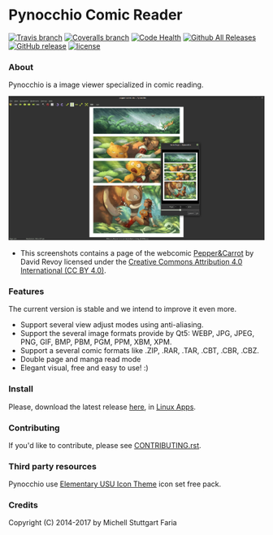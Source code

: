 Pynocchio Comic Reader
==================
[![Travis branch](https://img.shields.io/travis/pynocchio/pynocchio/develop.svg?style=flat-square)](https://travis-ci.org/pynocchio/pynocchio)
[![Coveralls branch](https://img.shields.io/coveralls/pynocchio/pynocchio/develop.svg?style=flat-square)](https://coveralls.io/github/pynocchio/pynocchio?branch=develop)
[![Code Health](https://landscape.io/github/pynocchio/pynocchio/develop/landscape.svg?style=flat-square)](https://landscape.io/github/pynocchio/pynocchio/develop)
[![Github All Releases](https://img.shields.io/github/downloads/pynocchio/pynocchio/total.svg?style=flat-square)](https://github.com/pynocchio/pynocchio/releases)
[![GitHub release](https://img.shields.io/github/release/pynocchio/pynocchio.svg?style=flat-square)](https://github.com/pynocchio/pynocchio/releases/latest)
[![license](https://img.shields.io/github/license/pynocchio/pynocchio.svg?style=flat-square)](https://pt.wikipedia.org/wiki/GNU_General_Public_License)

### About
Pynocchio is a image viewer specialized in comic reading.

<p align="center">
<img src="data/screenshots/screenshot_02.png" alt="Pynocchio Comic Reader - Main Screen">
</p>

* This screenshots contains a page of the webcomic [Pepper&Carrot](https://www.peppercarrot.com/) by David Revoy licensed under the [Creative Commons Attribution 4.0 International (CC BY 4.0)](https://creativecommons.org/licenses/by/4.0/).

### Features

The current version is stable and we intend to improve it even more.

* Support several view adjust modes using anti-aliasing.
* Support the several image formats provide by Qt5: WEBP, JPG, JPEG, PNG, GIF, BMP, PBM, PGM, PPM, XBM, XPM.
* Support a several comic formats like .ZIP, .RAR, .TAR, .CBT, .CBR, .CBZ.
* Double page and manga read mode
* Elegant visual, free and easy to use! :) 

### Install

Please, download the latest release [here](https://github.com/pynocchio/pynocchio/releases/latest), in [Linux Apps](https://www.linux-apps.com/p/1126786).

### Contributing

If you'd like to contribute, please see [CONTRIBUTING.rst](https://github.com/pynocchio/pynocchio/blob/develop/CONTRIBUTING.rst).

### Third party resources

Pynocchio use [Elementary USU Icon Theme](https://store.kde.org/content/show.php/elementary+USU?content=148128) icon set free pack.

### Credits

Copyright (C) 2014-2017 by Michell Stuttgart Faria
